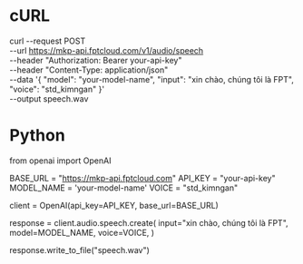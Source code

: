 # cURL 
curl --request POST \
  --url https://mkp-api.fptcloud.com/v1/audio/speech \
  --header "Authorization: Bearer your-api-key" \
  --header "Content-Type: application/json" \
  --data '{
    "model": "your-model-name",
    "input": "xin chào, chúng tôi là FPT",
    "voice": "std_kimngan"
  }' \
  --output speech.wav
# Python
from openai import OpenAI

BASE_URL = "https://mkp-api.fptcloud.com"
API_KEY = "your-api-key"
MODEL_NAME = 'your-model-name'
VOICE = "std_kimngan"

client = OpenAI(api_key=API_KEY, 
                base_url=BASE_URL)

response = client.audio.speech.create(
    input="xin chào, chúng tôi là FPT",
    model=MODEL_NAME,
    voice=VOICE,
)

response.write_to_file("speech.wav")
